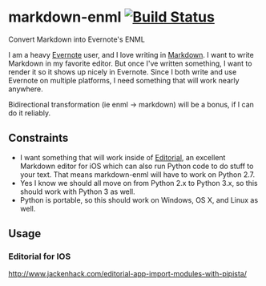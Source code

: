 # markdown-enml [![Build Status](https://travis-ci.org/kotfu/markdown-enml.svg?branch=master)](https://travis-ci.org/kotfu/markdown-enml)

Convert Markdown into Evernote's ENML

I am a heavy [Evernote](http://www.evernote.com) user, and I love writing in [Markdown](http://daringfireball.net/projects/markdown/). I want to write Markdown in my favorite editor. But once I've written something, I want to render it so it shows up nicely in Evernote. Since I both write and use Evernote on multiple platforms, I need something that will work nearly anywhere.

Bidirectional transformation (ie enml -> markdown) will be a bonus, if I can do it reliably.

## Constraints

 * I want something that will work inside of [Editorial](http://omz-software.com/editorial/), an excellent Markdown editor for iOS which can also run Python code to do stuff to your text. That means markdown-enml will have to work on Python 2.7.
 * Yes I know we should all move on from Python 2.x to Python 3.x, so this should work with Python 3 as well.
 * Python is portable, so this should work on Windows, OS X, and Linux as well.

## Usage



### Editorial for IOS

http://www.jackenhack.com/editorial-app-import-modules-with-pipista/




